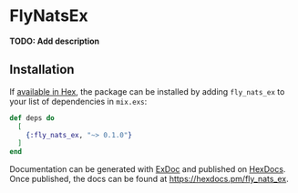 # FlyNatsEx

**TODO: Add description**

## Installation

If [available in Hex](https://hex.pm/docs/publish), the package can be installed
by adding `fly_nats_ex` to your list of dependencies in `mix.exs`:

```elixir
def deps do
  [
    {:fly_nats_ex, "~> 0.1.0"}
  ]
end
```

Documentation can be generated with [ExDoc](https://github.com/elixir-lang/ex_doc)
and published on [HexDocs](https://hexdocs.pm). Once published, the docs can
be found at <https://hexdocs.pm/fly_nats_ex>.

